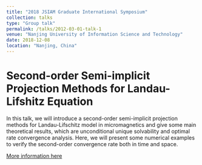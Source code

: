 ```yaml
---
title: "2018 JSIAM Graduate International Symposium"
collection: talks
type: "Group talk"
permalink: /talks/2012-03-01-talk-1
venue: "Nanjing University of Information Science and Technology"
date: 2018-12-08
location: "Nanjing, China"
---
```

Second-order Semi-implicit Projection Methods for Landau-Lifshitz Equation
======
In this talk, we will introduce a second-order semi-implicit projection methods for Landau-Lifschitz model in micromagnetics and give some main theoretical results, which are unconditional unique solvability and optimal rate convergence analysis. Here, we will present some numerical examples to verify the second-order convergence rate both in time and space.   


[More information here](http://www.jsiam.js.cn/)
